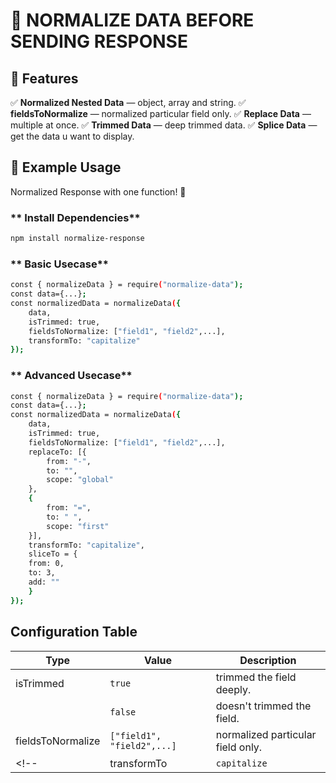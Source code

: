 
# 🚀 NORMALIZE DATA BEFORE SENDING RESPONSE


## **📌 Features** 
✅ **Normalized Nested Data** — object, array and string.
✅ **fieldsToNormalize** — normalized particular field only.
✅ **Replace Data** — multiple at once.
✅ **Trimmed Data** — deep trimmed data.
✅ **Splice Data** — get the data u want to display. 


## **📖 Example Usage**  
Normalized Response with one function! 🎯  

### ** Install Dependencies**  
```sh
npm install normalize-response
```

### ** Basic Usecase**  
```sh
const { normalizeData } = require("normalize-data");
const data={...};
const normalizedData = normalizeData({
    data,
    isTrimmed: true,
    fieldsToNormalize: ["field1", "field2",...],
    transformTo: "capitalize"
});
```

### ** Advanced Usecase**  
```sh
const { normalizeData } = require("normalize-data");
const data={...};
const normalizedData = normalizeData({
    data,
    isTrimmed: true,
    fieldsToNormalize: ["field1", "field2",...],
    replaceTo: [{
        from: "-",
        to: "",
        scope: "global"
    },
    {
        from: "=",
        to: " ",
        scope: "first"
    }],
    transformTo: "capitalize",
    sliceTo = {
    from: 0,
    to: 3,
    add: ""
    }
});
```
## Configuration Table

| Type      | Value     | Description                                      |
|---------  |---------- |--------------------------------------------------|
| isTrimmed | `true`    | trimmed the field deeply.        |
            | `false`   | doesn't trimmed the field.       |
| fieldsToNormalize | `["field1", "field2",...]` | normalized particular field only. |
<!-- | transformTo | `capitalize`  | `uppercase` | `lowercase` | -->
